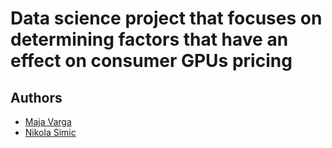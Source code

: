 # Data science project that focuses on determining factors that have an effect on consumer GPUs pricing 

## Authors
* [Maja Varga](https://github.com/dracooya)
* [Nikola Simic](https://github.com/dXellor)
